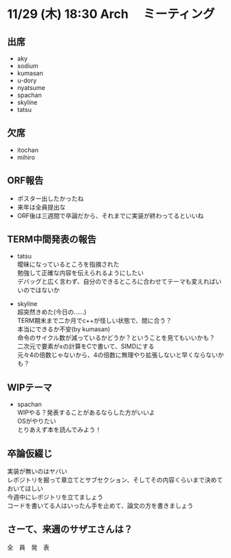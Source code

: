 # 11/29 (木) 18:30 Arch 　ミーティング

## 出席

- aky
- sodium
- kumasan
- u-dory
- nyatsume
- spachan
- skyline
- tatsu

## 欠席

- itochan
- mihiro

## ORF報告
- ポスター出したかったね
- 来年は全員提出な
- ORF後は三週間で卒論だから、それまでに実装が終わってるといいね

## TERM中間発表の報告
- tatsu  
曖昧になっているところを指摘された  
勉強して正確な内容を伝えられるようにしたい  
デバッグと広く言わず、自分のできるところに合わせてテーマも変えればいいのではないか  

- skyline  
超突然きめた(今日の……)  
TERM期末まで二か月でc++が怪しい状態で、間に合う？  
本当にできるか不安(by kumasan)  
命令のサイクル数が減っているかどうか？ということを見てもいいかも？  
二次元で要素がxの計算をCで書いて、SIMDにする  
元々4の倍数じゃないから、4の倍数に無理やり拡張しないと早くならないかも？  

## WIPテーマ
- spachan  
WIPやる？発表することがあるならした方がいいよ  
OSがやりたい  
とりあえず本を読んでみよう！  

## 卒論仮綴じ
実装が無いのはヤバい  
レポジトリを掘って章立てとサブセクション、そしてその内容くらいまで決めておいてほしい  
今週中にレポジトリを立てましょう  
コードを書いてる人はいったん手を止めて、論文の方を書きましょう

## さーて、来週のサザエさんは？
全　員　発　表  


